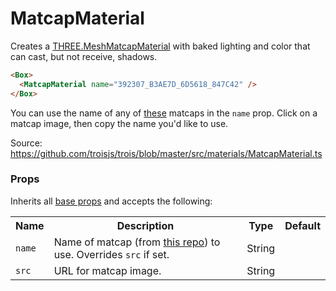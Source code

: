 # MatcapMaterial

Creates a [THREE.MeshMatcapMaterial](https://threejs.org/docs/#api/en/materials/MeshMatcapMaterial) with baked lighting and color that can cast, but not receive, shadows.

```html
<Box>
  <MatcapMaterial name="392307_B3AE7D_6D5618_847C42" />
</Box>
```

You can use the name of any of [these](https://github.com/emmelleppi/matcaps) matcaps in the `name` prop. Click on a matcap image, then copy the name you'd like to use.

Source: https://github.com/troisjs/trois/blob/master/src/materials/MatcapMaterial.ts

### Props

Inherits all [base props](./#props) and accepts the following:

<table>
<tbody>
  <tr>
    <th>Name</th>
    <th>Description</th>
    <th>Type</th>
    <th>Default</th>
  </tr>
  <tr><td><code>name</code></td><td>Name of matcap (from <a href="https://github.com/emmelleppi/matcaps" target="_blank">this repo</a>) to use. Overrides <code>src</code> if set.</td><td>String</td><td></td></tr>
  <tr><td><code>src</code></td><td>URL for matcap image.</td><td>String</td><td></td></tr>

</tbody>
</table>